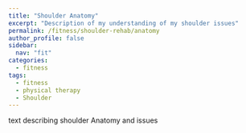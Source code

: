 ```yaml
---
title: "Shoulder Anatomy"
excerpt: "Description of my understanding of my shoulder issues"
permalink: /fitness/shoulder-rehab/anatomy
author_profile: false
sidebar:
  nav: "fit"
categories:
  - fitness
tags:
  - fitness
  - physical therapy
  - Shoulder
---
```


text describing shoulder Anatomy and issues

